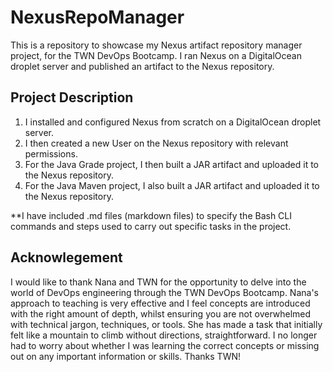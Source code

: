 # NexusRepoManager
This is a repository to showcase my Nexus artifact repository manager project, for the TWN DevOps Bootcamp. I ran Nexus on a DigitalOcean droplet server and published an artifact to the Nexus repository.

## Project Description

1. I installed and configured Nexus from scratch on a DigitalOcean droplet server.
2. I then created a new User on the Nexus repository with relevant permissions.
3. For the Java Grade project, I then built a JAR artifact and uploaded it to the Nexus repository.
4. For the Java Maven project, I also built a JAR artifact and uploaded it to the Nexus repository.

**I have included .md files (markdown files) to specify the Bash CLI commands and steps used to carry out specific tasks in the project.

## Acknowlegement
I would like to thank Nana and TWN for the opportunity to delve into the world of DevOps engineering through the TWN DevOps Bootcamp. Nana's approach to teaching is very effective and I feel concepts are introduced with the right amount of depth, whilst ensuring you are not overwhelmed with technical jargon, techniques, or tools. She has made a task that initially felt like a mountain to climb without directions, straightforward. I no longer had to worry about whether I was learning the correct concepts or missing out on any important information or skills. Thanks TWN!
